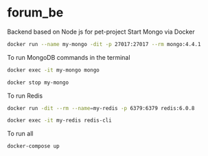 # forum_be

Backend based on Node js for pet-project
Start Mongo via Docker

```bash
docker run --name my-mongo -dit -p 27017:27017 --rm mongo:4.4.1
```

To run MongoDB commands in the terminal

```bash
docker exec -it my-mongo mongo
```

```bash
docker stop my-mongo
```

To run Redis

```bash
docker run -dit --rm --name=my-redis -p 6379:6379 redis:6.0.8
```

```bash
docker exec -it my-redis redis-cli
```

To run all

```bash
docker-compose up
```
